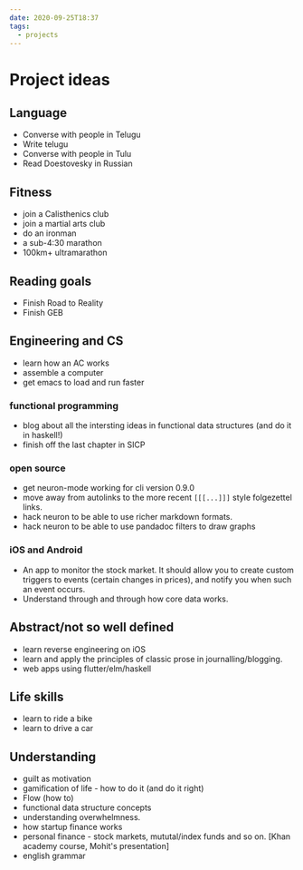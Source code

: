 ```yaml
---
date: 2020-09-25T18:37
tags: 
  - projects
---
```


# Project ideas


## Language

- Converse with people in Telugu
- Write telugu
- Converse with people in Tulu
- Read Doestovesky in Russian


## Fitness

- join a Calisthenics club
- join a martial arts club
- do an ironman
- a sub-4:30 marathon
- 100km+ ultramarathon


## Reading goals

- Finish Road to Reality
- Finish GEB

## Engineering and CS

- learn how an AC works
- assemble a computer
- get emacs to load and run faster

### functional programming
- blog about all the intersting ideas in functional data structures (and do it in haskell!)
- finish off the last chapter in SICP

### open source
- get neuron-mode working for cli version 0.9.0
- move away from autolinks to the more recent `[[[...]]]` style folgezettel links.
- hack neuron to be able to use richer markdown formats.
- hack neuron to be able to use pandadoc filters to draw graphs 


### iOS and Android

- An app to monitor the stock market. It should allow you to create custom triggers to events (certain changes in prices), and notify you when such an event occurs.
- Understand through and through how core data works.



## Abstract/not so well defined

- learn reverse engineering on iOS
- learn and apply the principles of classic prose in journalling/blogging.
- web apps using flutter/elm/haskell

## Life skills

- learn to ride a bike
- learn to drive a car


## Understanding

- guilt as motivation
- gamification of life - how to do it (and do it right)
- Flow (how to)
- functional data structure concepts
- understanding overwhelmness.
- how startup finance works
- personal finance - stock markets, mututal/index funds and so on. [Khan academy course, Mohit's presentation]
- english grammar
